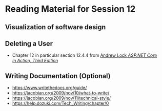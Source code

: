 # Reading Material for Session 12


## Visualization of software design


## Deleting a User

- Chapter 12 in particular section 12.4.4 from [Andrew Lock _ASP.NET Core in Action, Third Edition_](https://www.manning.com/books/asp-net-core-in-action-third-edition)


## Writing Documentation (Optional)

- https://www.writethedocs.org/guide/
- https://jacobian.org/2009/nov/10/what-to-write/
- https://jacobian.org/2009/nov/11/technical-style/
- https://help.dozuki.com/Tech_Writing/chapter/0

